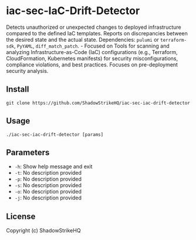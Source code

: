 # iac-sec-IaC-Drift-Detector
Detects unauthorized or unexpected changes to deployed infrastructure compared to the defined IaC templates. Reports on discrepancies between the desired state and the actual state. Dependencies: `pulumi` or `terraform-sdk`, `PyYAML`, `diff_match_patch`. - Focused on Tools for scanning and analyzing Infrastructure-as-Code (IaC) configurations (e.g., Terraform, CloudFormation, Kubernetes manifests) for security misconfigurations, compliance violations, and best practices. Focuses on pre-deployment security analysis.

## Install
`git clone https://github.com/ShadowStrikeHQ/iac-sec-iac-drift-detector`

## Usage
`./iac-sec-iac-drift-detector [params]`

## Parameters
- `-h`: Show help message and exit
- `-t`: No description provided
- `-p`: No description provided
- `-s`: No description provided
- `-o`: No description provided
- `-j`: No description provided

## License
Copyright (c) ShadowStrikeHQ
